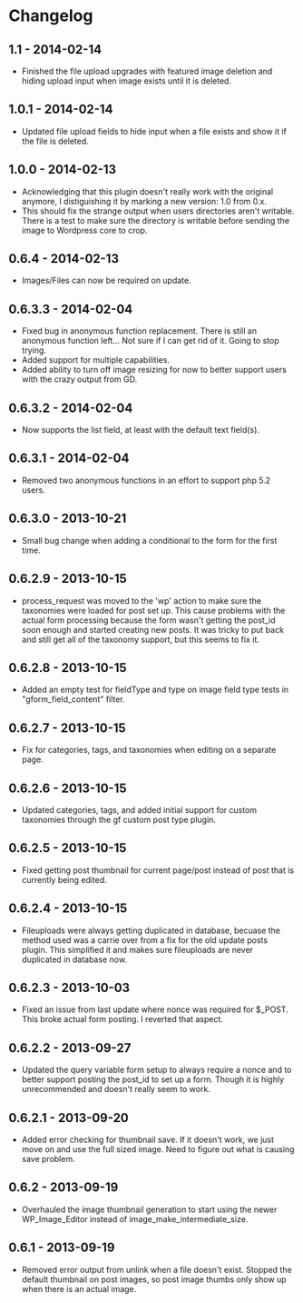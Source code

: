 # Changelog


## 1.1 - 2014-02-14

- Finished the file upload upgrades with featured image deletion and hiding upload input when image exists until it is deleted.

## 1.0.1 - 2014-02-14

- Updated file upload fields to hide input when a file exists and show it if the file is deleted.

## 1.0.0 - 2014-02-13

- Acknowledging that this plugin doesn't really work with the original anymore, I distiguishing it by marking a new version: 1.0 from 0.x.
- This should fix the strange output when users directories aren't writable. There is a test to make sure the directory is writable before sending the image to Wordpress core to crop.

## 0.6.4 - 2014-02-13

- Images/Files can now be required on update.

## 0.6.3.3 - 2014-02-04

- Fixed bug in anonymous function replacement. There is still an anonymous function left... Not sure if I can get rid of it. Going to stop trying.
- Added support for multiple capabilities.
- Added ability to turn off image resizing for now to better support users with the crazy output from GD.

## 0.6.3.2 - 2014-02-04

- Now supports the list field, at least with the default text field(s).

## 0.6.3.1 - 2014-02-04

- Removed two anonymous functions in an effort to support php 5.2 users.

## 0.6.3.0 - 2013-10-21

- Small bug change when adding a conditional to the form for the first time.

## 0.6.2.9 - 2013-10-15

- process_request was moved to the 'wp' action to make sure the taxonomies were loaded for post set up. This cause problems with the actual form processing because the form wasn't getting the post_id soon enough and started creating new posts. It was tricky to put back and still get all of the taxonomy support, but this seems to fix it.

## 0.6.2.8 - 2013-10-15

- Added an empty test for fieldType and type on image field type tests in "gform_field_content" filter.

## 0.6.2.7 - 2013-10-15

- Fix for categories, tags, and taxonomies when editing on a separate page.

## 0.6.2.6 - 2013-10-15

- Updated categories, tags, and added initial support for custom taxonomies through the gf custom post type plugin.

## 0.6.2.5 - 2013-10-15

- Fixed getting post thumbnail for current page/post instead of post that is currently being edited.

## 0.6.2.4 - 2013-10-15

- Fileuploads were always getting duplicated in database, becuase the method used was a carrie over from a fix for the old update posts plugin. This simplified it and makes sure fileuploads are never duplicated in database now.

## 0.6.2.3 - 2013-10-03

- Fixed an issue from last update where nonce was required for $_POST. This broke actual form posting. I reverted that aspect.

## 0.6.2.2 - 2013-09-27

- Updated the query variable form setup to always require a nonce and to better support posting the post_id to set up a form. Though it is highly unrecommended and doesn't really seem to work.

## 0.6.2.1 - 2013-09-20

- Added error checking for thumbnail save. If it doesn't work, we just move on and use the full sized image. Need to figure out what is causing save problem.

## 0.6.2 - 2013-09-19

- Overhauled the image thumbnail generation to start using the newer WP_Image_Editor instead of image_make_intermediate_size.

## 0.6.1 - 2013-09-19

- Removed error output from unlink when a file doesn't exist. Stopped the default thumbnail on post images, so post image thumbs only show up when there is an actual image.